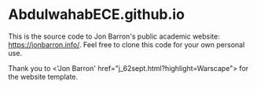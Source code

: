 # AbdulwahabECE.github.io

This is the source code to Jon Barron's public academic website: https://jonbarron.info/. Feel free to clone this code for your own personal use.

Thank you to <'Jon Barron' href="j_62sept.html?highlight=Warscape"> for the website template.

